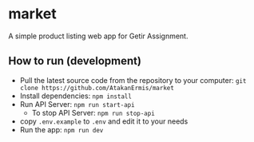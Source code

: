 # market

A simple product listing web app for Getir Assignment.

## How to run (development)

- Pull the latest source code from the repository to your computer: `git clone https://github.com/AtakanErmis/market`
- Install dependencies: `npm install`
- Run API Server: `npm run start-api`
  - To stop API Server: `npm run stop-api`
- copy `.env.example` to `.env` and edit it to your needs
- Run the app: `npm run dev`

